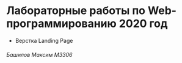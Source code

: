# Лабораторные работы по Web-программированию 2020 год #
+ Верстка Landing Page

###### Башилов Максим M3306 ######